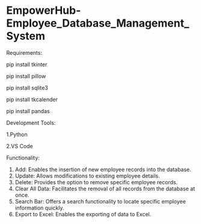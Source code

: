 # EmpowerHub-Employee_Database_Management_System

Requirements:

pip install tkinter

pip install pillow

pip install sqlite3

pip install tkcalender

pip install pandas

Development Tools:

1.Python

2.VS Code

Functionality:

1. Add: Enables the insertion of new employee records into the database.
2. Update: Allows modifications to existing employee details.
3. Delete: Provides the option to remove specific employee records.
4. Clear All Data: Facilitates the removal of all records from the database at once.
5. Search Bar: Offers a search functionality to locate specific employee information quickly.
6. Export to Excel: Enables the exporting of data to Excel.
